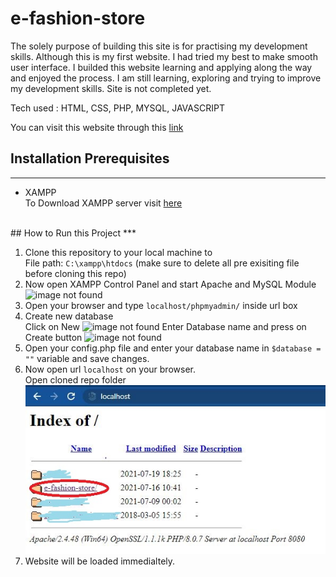 # e-fashion-store
The solely purpose of building this site is for practising my development skills. Although this is my first website. I had tried my best to make smooth user interface. I builded this website learning and applying along the way and enjoyed the process. I am still learning, exploring and trying to improve my development skills. Site is not completed yet.

Tech used : HTML, CSS, PHP, MYSQL, JAVASCRIPT

You can visit this website through this <a href="http://e-fashion-store.epizy.com/">link</a>

## Installation Prerequisites
***
- XAMPP
  <br>
To Download XAMPP server visit [here](https://www.apachefriends.org/index.html)
<br>
## How to Run this Project
***

1. Clone this repository to your local machine to <br>
    File path: ` C:\xampp\htdocs ` (make sure to delete all pre exisiting file before cloning this repo)
2. Now open XAMPP Control Panel and start Apache and MySQL Module<br>
   ![image not found](https://www.phpflow.com/wp-content/uploads/2020/03/xampp-port-changes.png)
3. Open your browser and type `localhost/phpmyadmin/` inside url box
4. Create new database<br>
   Click on New
   ![image not found](https://www.homeandlearn.co.uk/php/images/database/phpMyAdmin_start_screen2.gif)
   Enter Database name and press on Create button
   ![image not found](https://www.android-examples.com/wp-content/uploads/2015/12/create-database.png)
5. Open your config.php file and enter your database name in `$database = ""` variable and save changes.
6. Now open url `localhost` on your browser.<br>
   Open cloned repo folder
   ![image not found](./img/page.jpg)
7. Website will be loaded immedialtely.
